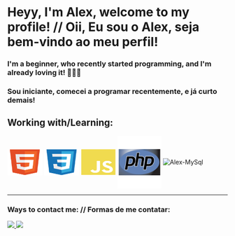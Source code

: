 # Heyy, I'm Alex, welcome to my profile! // Oii, Eu sou o Alex, seja bem-vindo ao meu perfil!

<!---
<div>
  <a href="https://github.com/Alex-Martins12">
      <img height="140em" src="https://github-readme-stats-alex-martins12.vercel.app/api?username=Alex-Martins12&hide=contribs&count_private=true&show_icons=true&theme=tokyonight"/>
      <img height="140em" src="https://github-readme-stats-alex-martins12.vercel.app/api/top-langs/?username=Alex-Martins12&langs_count=10&layout=compact&theme=tokyonight&count_private=true"/>
  </a>   
</div>
--->
<h3>I'm a beginner, who recently started programming, and I'm already loving it! 👨‍💻😄</h3>
<h3>Sou iniciante, comecei a programar recentemente, e já curto demais!</h3>

<h2>Working with/Learning:</h2>
<div style="display: inline_block">
  <img align="center" alt="Alex-HTML" height="60" width="80" src="https://raw.githubusercontent.com/devicons/devicon/master/icons/html5/html5-original.svg">
  <img align="center" alt="Alex-CSS" height="60" width="80" src="https://raw.githubusercontent.com/devicons/devicon/master/icons/css3/css3-original.svg">
  <img align="center" alt="Alex-Js" height="60" width="80" src="https://raw.githubusercontent.com/devicons/devicon/master/icons/javascript/javascript-plain.svg">
  <img align="center" alt="Alex-Php" height="120" width="100" src="https://raw.githubusercontent.com/devicons/devicon/master/icons/php/php-original.svg">
  <img align="center" alt="Alex-MySql" height="120" width="140" src="https://waresoft.com.br/wp-content/uploads/2021/04/MySQL_Logo_600x600.png">
</div>

<hr>
<h3>Ways to contact me: // Formas de me contatar:</h3>
<div>
  <a href="mailto:alexoscarmartins1211@gmail.com">
    <img src="https://img.shields.io/badge/-Gmail-%23333?style=for-the-badge&logo=gmail&logoColor=white" target="_blank">
  </a>
  <a href="https://www.instagram.com/alex.martins121/" target="_blank">
    <img src="https://img.shields.io/badge/-Instagram-%23E4405F?style=for-the-badge&logo=instagram&logoColor=white" target="_blank">
  </a>
</div> 
